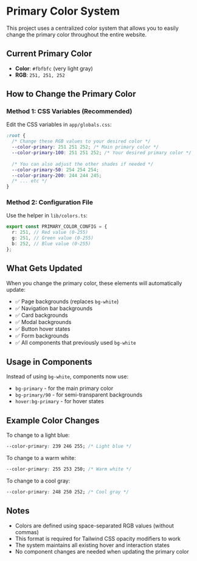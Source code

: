 # Primary Color System

This project uses a centralized color system that allows you to easily change the primary color throughout the entire website.

## Current Primary Color
- **Color**: `#fbfbfc` (very light gray)
- **RGB**: `251, 251, 252`

## How to Change the Primary Color

### Method 1: CSS Variables (Recommended)
Edit the CSS variables in `app/globals.css`:

```css
:root {
  /* Change these RGB values to your desired color */
  --color-primary: 251 251 252; /* Main primary color */
  --color-primary-100: 251 251 252; /* Your desired primary color */
  
  /* You can also adjust the other shades if needed */
  --color-primary-50: 254 254 254;
  --color-primary-200: 244 244 245;
  /* ... etc */
}
```

### Method 2: Configuration File
Use the helper in `lib/colors.ts`:

```typescript
export const PRIMARY_COLOR_CONFIG = {
  r: 251, // Red value (0-255)
  g: 251, // Green value (0-255)  
  b: 252, // Blue value (0-255)
};
```

## What Gets Updated

When you change the primary color, these elements will automatically update:

- ✅ Page backgrounds (replaces `bg-white`)
- ✅ Navigation bar backgrounds
- ✅ Card backgrounds
- ✅ Modal backgrounds
- ✅ Button hover states
- ✅ Form backgrounds
- ✅ All components that previously used `bg-white`

## Usage in Components

Instead of using `bg-white`, components now use:
- `bg-primary` - for the main primary color
- `bg-primary/90` - for semi-transparent backgrounds
- `hover:bg-primary` - for hover states

## Example Color Changes

To change to a light blue:
```css
--color-primary: 239 246 255; /* Light blue */
```

To change to a warm white:
```css
--color-primary: 255 253 250; /* Warm white */
```

To change to a cool gray:
```css
--color-primary: 248 250 252; /* Cool gray */
```

## Notes

- Colors are defined using space-separated RGB values (without commas)
- This format is required for Tailwind CSS opacity modifiers to work
- The system maintains all existing hover and interaction states
- No component changes are needed when updating the primary color
